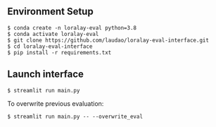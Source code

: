 ## Environment Setup
~~~shell
$ conda create -n loralay-eval python=3.8
$ conda activate loralay-eval
$ git clone https://github.com/laudao/loralay-eval-interface.git
$ cd loralay-eval-interface
$ pip install -r requirements.txt
~~~ 

## Launch interface
~~~shell
$ streamlit run main.py
~~~

To overwrite previous evaluation:
~~~shell
$ streamlit run main.py -- --overwrite_eval
~~~
